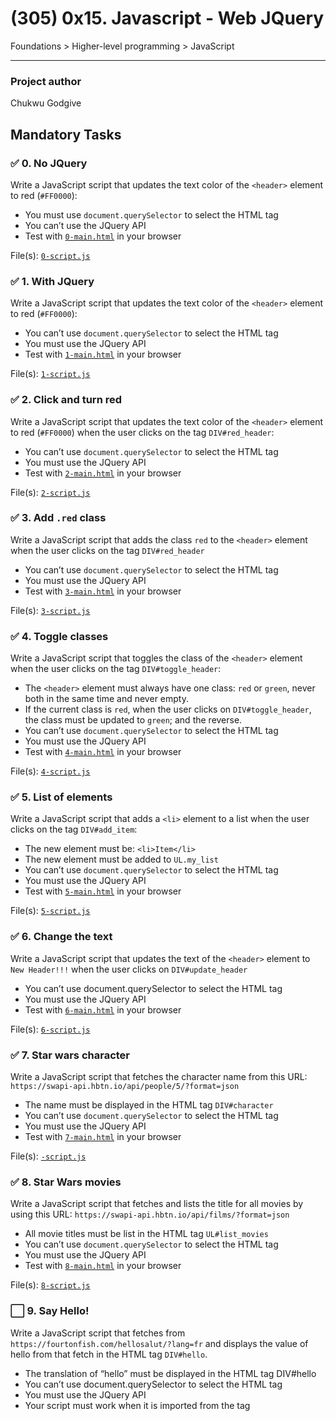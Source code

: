 # (305) 0x15. Javascript - Web JQuery
Foundations > Higher-level programming > JavaScript

---

### Project author
Chukwu Godgive

## Mandatory Tasks

### :white_check_mark: 0. No JQuery
Write a JavaScript script that updates the text color of the `<header>` element to red (`#FF0000`):
* You must use `document.querySelector` to select the HTML tag
* You can’t use the JQuery API
* Test with [`0-main.html`](./tests/0-main.html) in your browser

File(s): [`0-script.js`](./0-script.js)

### :white_check_mark: 1. With JQuery
Write a JavaScript script that updates the text color of the `<header>` element to red (`#FF0000`):
* You can’t use `document.querySelector` to select the HTML tag
* You must use the JQuery API
* Test with [`1-main.html`](./tests/1-main.html) in your browser

File(s): [`1-script.js`](./1-script.js)

### :white_check_mark: 2. Click and turn red
Write a JavaScript script that updates the text color of the `<header>` element to red (`#FF0000`) when the user clicks on the tag `DIV#red_header`:
* You can’t use `document.querySelector` to select the HTML tag
* You must use the JQuery API
* Test with [`2-main.html`](./tests/2-main.html) in your browser

File(s): [`2-script.js`](./2-script.js)

### :white_check_mark: 3. Add `.red` class
Write a JavaScript script that adds the class `red` to the `<header>` element when the user clicks on the tag `DIV#red_header`
* You can’t use `document.querySelector` to select the HTML tag
* You must use the JQuery API
* Test with [`3-main.html`](./tests/3-main.html) in your browser

File(s): [`3-script.js`](./3-script.js)

### :white_check_mark: 4. Toggle classes
Write a JavaScript script that toggles the class of the `<header>` element when the user clicks on the tag `DIV#toggle_header`:
* The `<header>` element must always have one class: `red` or `green`, never both in the same time and never empty.
* If the current class is `red`, when the user clicks on `DIV#toggle_header`, the class must be updated to `green`; and the reverse.
* You can’t use `document.querySelector` to select the HTML tag
* You must use the JQuery API
* Test with [`4-main.html`](./tests/4-main.html) in your browser

File(s): [`4-script.js`](./4-script.js)

### :white_check_mark: 5. List of elements
Write a JavaScript script that adds a `<li>` element to a list when the user clicks on the tag `DIV#add_item`:
* The new element must be: `<li>Item</li>`
* The new element must be added to `UL.my_list`
* You can’t use `document.querySelector` to select the HTML tag
* You must use the JQuery API
* Test with [`5-main.html`](./tests/5-main.html) in your browser

File(s): [`5-script.js`](./5-script.js)

### :white_check_mark: 6. Change the text
Write a JavaScript script that updates the text of the `<header>` element to `New Header!!!` when the user clicks on `DIV#update_header`
* You can’t use document.querySelector to select the HTML tag
* You must use the JQuery API
* Test with [`6-main.html`](./tests/6-main.html) in your browser

File(s): [`6-script.js`](./6-script.js)

### :white_check_mark: 7. Star wars character
Write a JavaScript script that fetches the character name from this URL: `https://swapi-api.hbtn.io/api/people/5/?format=json`
* The name must be displayed in the HTML tag `DIV#character`
* You can’t use `document.querySelector` to select the HTML tag
* You must use the JQuery API
* Test with [`7-main.html`](./tests/7-main.html) in your browser

File(s): [`-script.js`](./-script.js)

### :white_check_mark: 8. Star Wars movies
Write a JavaScript script that fetches and lists the title for all movies by using this URL: `https://swapi-api.hbtn.io/api/films/?format=json`
* All movie titles must be list in the HTML tag `UL#list_movies`
* You can’t use `document.querySelector` to select the HTML tag
* You must use the JQuery API
* Test with [`8-main.html`](./tests/8-main.html) in your browser

File(s): [`8-script.js`](./8-script.js)

### :white_large_square: 9. Say Hello!
Write a JavaScript script that fetches from `https://fourtonfish.com/hellosalut/?lang=fr` and displays the value of hello from that fetch in the HTML tag `DIV#hello`.
* The translation of “hello” must be displayed in the HTML tag DIV#hello
* You can’t use document.querySelector to select the HTML tag
* You must use the JQuery API
* Your script must work when it is imported from the <head> tag
